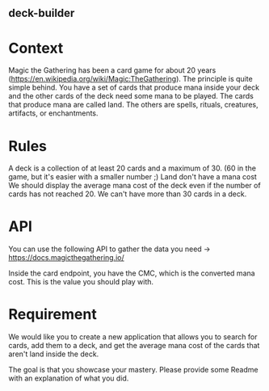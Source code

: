 ## deck-builder
# Context

Magic the Gathering has been a card game for about 20 years (https://en.wikipedia.org/wiki/Magic:TheGathering). The principle is quite simple behind. You have a set of cards that produce mana inside your deck and the other cards of the deck need some mana to be played. The cards that produce mana are called land. The others are spells, rituals, creatures, artifacts, or enchantments.

# Rules
 
A deck is a collection of at least 20 cards and a maximum of 30. (60 in the game, but it's easier with a smaller number ;)
Land don't have a mana cost
We should display the average mana cost of the deck even if the number of cards has not reached 20.
We can't have more than 30 cards in a deck.
# API

You can use the following API to gather the data you need → https://docs.magicthegathering.io/

Inside the card endpoint, you have the CMC, which is the converted mana cost. This is the value you should play with.

# Requirement

We would like you to create a new application that allows you to search for cards, add them to a deck, and get the average mana cost of the cards that aren't land inside the deck.

The goal is that you showcase your mastery. Please provide some Readme with an explanation of what you did.